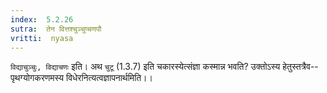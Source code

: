 ```yaml
---
index:  5.2.26
sutra:  तेन वित्तश्चुञ्चुप्चणपौ
vritti:  nyasa
---
```


`विद्याचुञ्चुः, विद्याचणः` इति। अथ `चुटू` (1.3.7) इति चकारस्येत्संज्ञा कस्मान्न भवति? उक्तोऽस्य हेतुस्तत्रैव--पृथग्योगकरणमस्य विधेरनित्यत्वज्ञापनार्थमिति।।

